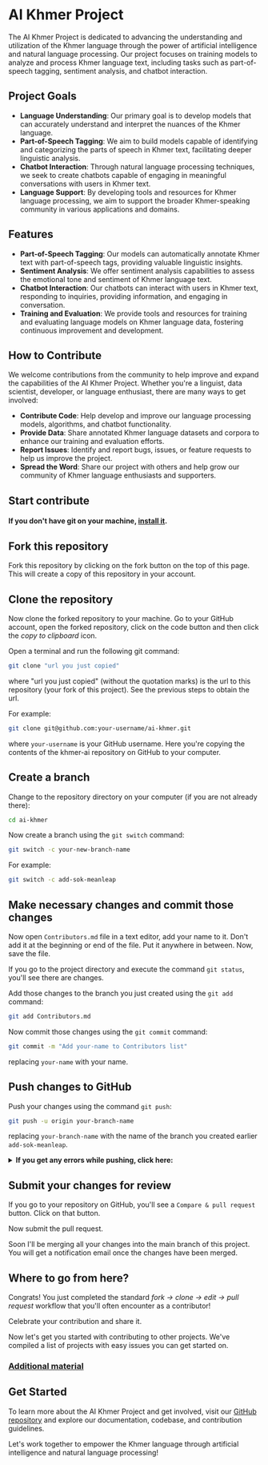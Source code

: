 # AI Khmer Project

The AI Khmer Project is dedicated to advancing the understanding and utilization of the Khmer language through the power of artificial intelligence and natural language processing. Our project focuses on training models to analyze and process Khmer language text, including tasks such as part-of-speech tagging, sentiment analysis, and chatbot interaction.

## Project Goals

- **Language Understanding**: Our primary goal is to develop models that can accurately understand and interpret the nuances of the Khmer language.
- **Part-of-Speech Tagging**: We aim to build models capable of identifying and categorizing the parts of speech in Khmer text, facilitating deeper linguistic analysis.
- **Chatbot Interaction**: Through natural language processing techniques, we seek to create chatbots capable of engaging in meaningful conversations with users in Khmer text.
- **Language Support**: By developing tools and resources for Khmer language processing, we aim to support the broader Khmer-speaking community in various applications and domains.

## Features

- **Part-of-Speech Tagging**: Our models can automatically annotate Khmer text with part-of-speech tags, providing valuable linguistic insights.
- **Sentiment Analysis**: We offer sentiment analysis capabilities to assess the emotional tone and sentiment of Khmer language text.
- **Chatbot Interaction**: Our chatbots can interact with users in Khmer text, responding to inquiries, providing information, and engaging in conversation.
- **Training and Evaluation**: We provide tools and resources for training and evaluating language models on Khmer language data, fostering continuous improvement and development.

## How to Contribute

We welcome contributions from the community to help improve and expand the capabilities of the AI Khmer Project. Whether you're a linguist, data scientist, developer, or language enthusiast, there are many ways to get involved:

- **Contribute Code**: Help develop and improve our language processing models, algorithms, and chatbot functionality.
- **Provide Data**: Share annotated Khmer language datasets and corpora to enhance our training and evaluation efforts.
- **Report Issues**: Identify and report bugs, issues, or feature requests to help us improve the project.
- **Spread the Word**: Share our project with others and help grow our community of Khmer language enthusiasts and supporters.

## Start contribute
  #### If you don't have git on your machine, [install it](https://docs.github.com/en/get-started/quickstart/set-up-git).

## Fork this repository

Fork this repository by clicking on the fork button on the top of this page.
This will create a copy of this repository in your account.

## Clone the repository

Now clone the forked repository to your machine. Go to your GitHub account, open the forked repository, click on the code button and then click the _copy to clipboard_ icon.

Open a terminal and run the following git command:

```bash
git clone "url you just copied"
```

where "url you just copied" (without the quotation marks) is the url to this repository (your fork of this project). See the previous steps to obtain the url.


For example:

```bash
git clone git@github.com:your-username/ai-khmer.git
```

where `your-username` is your GitHub username. Here you're copying the contents of the khmer-ai repository on GitHub to your computer.

## Create a branch

Change to the repository directory on your computer (if you are not already there):

```bash
cd ai-khmer
```

Now create a branch using the `git switch` command:

```bash
git switch -c your-new-branch-name
```

For example:

```bash
git switch -c add-sok-meanleap
```

## Make necessary changes and commit those changes

Now open `Contributors.md` file in a text editor, add your name to it. Don't add it at the beginning or end of the file. Put it anywhere in between. Now, save the file.


If you go to the project directory and execute the command `git status`, you'll see there are changes.

Add those changes to the branch you just created using the `git add` command:

```bash
git add Contributors.md
```

Now commit those changes using the `git commit` command:

```bash
git commit -m "Add your-name to Contributors list"
```

replacing `your-name` with your name.

## Push changes to GitHub

Push your changes using the command `git push`:

```bash
git push -u origin your-branch-name
```

replacing `your-branch-name` with the name of the branch you created earlier `add-sok-meanleap`.

<details>
<summary> <strong>If you get any errors while pushing, click here:</strong> </summary>

- ### Authentication Error
     <pre>remote: Support for password authentication was removed on August 13, 2021. Please use a personal access token instead.
  remote: Please see https://github.blog/2020-12-15-token-authentication-requirements-for-git-operations/ for more information.
    fatal: Authentication failed for 'https://github.com/<your-username>/first-contributions.git/' </pre>
  Go to [GitHub's tutorial](https://docs.github.com/en/authentication/connecting-to-github-with-ssh/adding-a-new-ssh-key-to-your-github-account) on generating and configuring an SSH key to your account.

</details>

## Submit your changes for review

If you go to your repository on GitHub, you'll see a `Compare & pull request` button. Click on that button.

Now submit the pull request.


Soon I'll be merging all your changes into the main branch of this project. You will get a notification email once the changes have been merged.

## Where to go from here?

Congrats! You just completed the standard _fork -> clone -> edit -> pull request_ workflow that you'll often encounter as a contributor!

Celebrate your contribution and share it.

Now let's get you started with contributing to other projects. We've compiled a list of projects with easy issues you can get started on. 

### [Additional material](docs/additional-material/git_workflow_scenarios/additional-material.md)

## Get Started

To learn more about the AI Khmer Project and get involved, visit our [GitHub repository](https://github.com/kuth-chi/aikhmer.git) and explore our documentation, codebase, and contribution guidelines.

Let's work together to empower the Khmer language through artificial intelligence and natural language processing!
